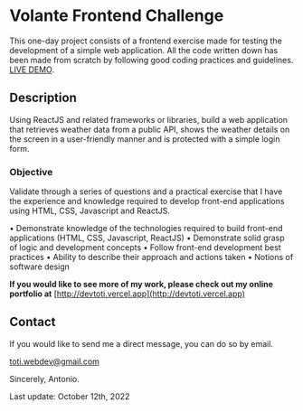 # Volante Frontend Challenge

This one-day project consists of a frontend exercise made for testing the development of a simple web application. All the code written down has been made from scratch by following good coding practices and guidelines.  [LIVE DEMO](https://devtoti.github.io/volante/).

## Description

Using ReactJS and related frameworks or libraries, build a web application that retrieves weather data from a public API, shows the weather details on the screen in a user-friendly manner and is protected with a simple login form.

### Objective
Validate through a series of questions and a practical exercise that I have the experience and knowledge required to develop front-end applications using HTML, CSS, Javascript and ReactJS.

• Demonstrate knowledge of the technologies required to build front-end applications (HTML, CSS, Javascript, ReactJS)
• Demonstrate solid grasp of logic and development concepts
• Follow front-end development best practices
• Ability to describe their approach and actions taken
• Notions of software design

**If you would like to see more of my work, please check out my online portfolio at** [http://devtoti.vercel.app](http://devtoti.vercel.app)

## Contact

If you would like to send me a direct message, you can do so by email.

toti.webdev@gmail.com

Sincerely,
Antonio.

Last update: October 12th, 2022
